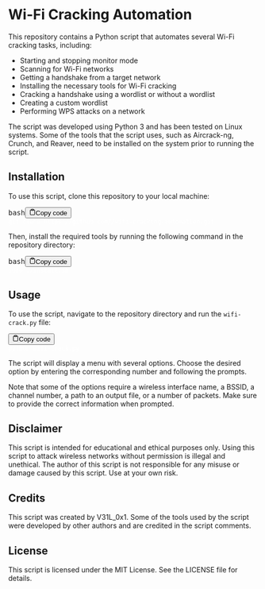 # Wi-Fi Cracking Automation

This repository contains a Python script that automates several Wi-Fi cracking tasks, including:

* Starting and stopping monitor mode
* Scanning for Wi-Fi networks
* Getting a handshake from a target network
* Installing the necessary tools for Wi-Fi cracking
* Cracking a handshake using a wordlist or without a wordlist
* Creating a custom wordlist
* Performing WPS attacks on a network

The script was developed using Python 3 and has been tested on Linux systems. Some of the tools that the script uses, such as Aircrack-ng, Crunch, and Reaver, need to be installed on the system prior to running the script.

## Installation

To use this script, clone this repository to your local machine:

<pre><div class="bg-black rounded-md mb-4"><div class="flex items-center relative text-gray-200 bg-gray-800 px-4 py-2 text-xs font-sans justify-between rounded-t-md"><span>bash</span><button class="flex ml-auto gap-2"><svg stroke="currentColor" fill="none" stroke-width="2" viewBox="0 0 24 24" stroke-linecap="round" stroke-linejoin="round" class="h-4 w-4" height="1em" width="1em" xmlns="http://www.w3.org/2000/svg"><path d="M16 4h2a2 2 0 0 1 2 2v14a2 2 0 0 1-2 2H6a2 2 0 0 1-2-2V6a2 2 0 0 1 2-2h2"></path><rect x="8" y="2" width="8" height="4" rx="1" ry="1"></rect></svg>Copy code</button></div><div class="p-4 overflow-y-auto"><code  style="color:white" class="!whitespace-pre hljs language-bash">git clone https://github.com/<username>/wifi-cracking-automation.git
</code></div></div></pre>

Then, install the required tools by running the following command in the repository directory:

<pre><div class="bg-black rounded-md mb-4"><div class="flex items-center relative text-gray-200 bg-gray-800 px-4 py-2 text-xs font-sans justify-between rounded-t-md"><span>bash</span><button class="flex ml-auto gap-2"><svg stroke="currentColor" fill="none" stroke-width="2" viewBox="0 0 24 24" stroke-linecap="round" stroke-linejoin="round" class="h-4 w-4" height="1em" width="1em" xmlns="http://www.w3.org/2000/svg"><path d="M16 4h2a2 2 0 0 1 2 2v14a2 2 0 0 1-2 2H6a2 2 0 0 1-2-2V6a2 2 0 0 1 2-2h2"></path><rect x="8" y="2" width="8" height="4" rx="1" ry="1"></rect></svg>Copy code</button></div><div class="p-4 overflow-y-auto"><code style="color:white" class="!whitespace-pre hljs language-bash">sudo ./install.sh
</code></div></div></pre>

## Usage

To use the script, navigate to the repository directory and run the `wifi-crack.py` file:

<pre><div class="bg-black rounded-md mb-4"><div class="flex items-center relative text-gray-200 bg-gray-800 px-4 py-2 text-xs font-sans justify-between rounded-t-md"><button class="flex ml-auto gap-2"><svg stroke="currentColor" fill="none" stroke-width="2" viewBox="0 0 24 24" stroke-linecap="round" stroke-linejoin="round" class="h-4 w-4" height="1em" width="1em" xmlns="http://www.w3.org/2000/svg"><path d="M16 4h2a2 2 0 0 1 2 2v14a2 2 0 0 1-2 2H6a2 2 0 0 1-2-2V6a2 2 0 0 1 2-2h2"></path><rect x="8" y="2" width="8" height="4" rx="1" ry="1"></rect></svg>Copy code</button></div><div class="p-4 overflow-y-auto"><code  style="color:white" class="!whitespace-pre hljs">python wifi-crack.py
</code></div></div></pre>

The script will display a menu with several options. Choose the desired option by entering the corresponding number and following the prompts.

Note that some of the options require a wireless interface name, a BSSID, a channel number, a path to an output file, or a number of packets. Make sure to provide the correct information when prompted.

## Disclaimer

This script is intended for educational and ethical purposes only. Using this script to attack wireless networks without permission is illegal and unethical. The author of this script is not responsible for any misuse or damage caused by this script. Use at your own risk.

## Credits

This script was created by V31L_0x1. Some of the tools used by the script were developed by other authors and are credited in the script comments.

## License

This script is licensed under the MIT License. See the LICENSE file for details.
